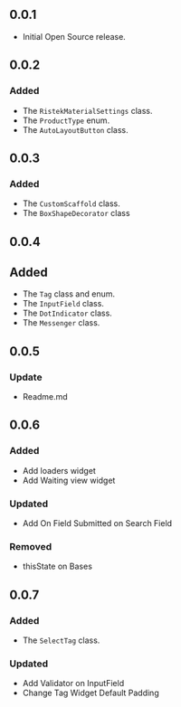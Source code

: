 ## 0.0.1
* Initial Open Source release.

## 0.0.2
### Added
* The `RistekMaterialSettings` class.
* The `ProductType` enum.  
* The `AutoLayoutButton` class.

## 0.0.3
### Added
* The `CustomScaffold` class.
* The `BoxShapeDecorator` class

## 0.0.4
## Added
* The `Tag` class and enum.
* The `InputField` class.
* The `DotIndicator` class.
* The `Messenger` class.

## 0.0.5
### Update
* Readme.md

## 0.0.6
### Added
* Add loaders widget
* Add Waiting view widget

### Updated
* Add On Field Submitted on Search Field

### Removed
* thisState on Bases

## 0.0.7
### Added
* The `SelectTag` class.

### Updated
* Add Validator on InputField
* Change Tag Widget Default Padding
